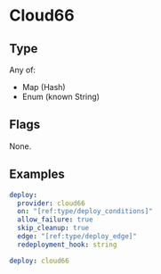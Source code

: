 # Cloud66



## Type

Any of:

* Map (Hash)
* Enum (known String)

## Flags

None.


## Examples

```yaml
deploy:
  provider: cloud66
  on: "[ref:type/deploy_conditions]"
  allow_failure: true
  skip_cleanup: true
  edge: "[ref:type/deploy_edge]"
  redeployment_hook: string
```

```yaml
deploy: cloud66

```
